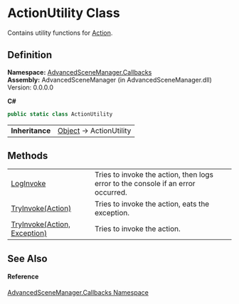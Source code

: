 # ActionUtility Class


Contains utility functions for <a href="https://learn.microsoft.com/dotnet/api/system.action" target="_blank" rel="noopener noreferrer">Action</a>.



## Definition
**Namespace:** <a href="N_AdvancedSceneManager_Callbacks">AdvancedSceneManager.Callbacks</a>  
**Assembly:** AdvancedSceneManager (in AdvancedSceneManager.dll) Version: 0.0.0.0

**C#**
``` C#
public static class ActionUtility
```

<table><tr><td><strong>Inheritance</strong></td><td><a href="https://learn.microsoft.com/dotnet/api/system.object" target="_blank" rel="noopener noreferrer">Object</a>  →  ActionUtility</td></tr>
</table>



## Methods
<table>
<tr>
<td><a href="M_AdvancedSceneManager_Callbacks_ActionUtility_LogInvoke">LogInvoke</a></td>
<td>Tries to invoke the action, then logs error to the console if an error occurred.</td></tr>
<tr>
<td><a href="M_AdvancedSceneManager_Callbacks_ActionUtility_TryInvoke">TryInvoke(Action)</a></td>
<td>Tries to invoke the action, eats the exception.</td></tr>
<tr>
<td><a href="M_AdvancedSceneManager_Callbacks_ActionUtility_TryInvoke_1">TryInvoke(Action, Exception)</a></td>
<td>Tries to invoke the action.</td></tr>
</table>

## See Also


#### Reference
<a href="N_AdvancedSceneManager_Callbacks">AdvancedSceneManager.Callbacks Namespace</a>  
